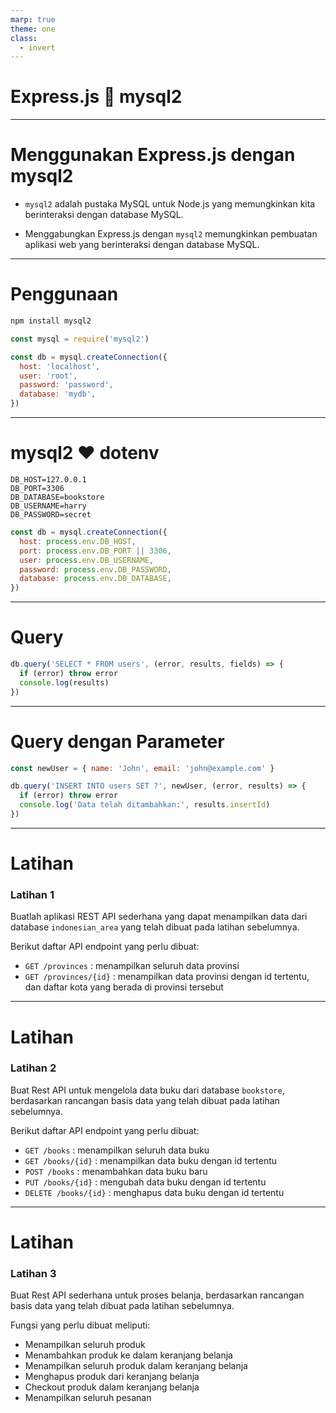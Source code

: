 ```yaml
---
marp: true
theme: one
class:
  - invert
---
```


# Express.js 🤝️ mysql2

---

# Menggunakan Express.js dengan mysql2

- `mysql2` adalah pustaka MySQL untuk Node.js yang memungkinkan kita berinteraksi dengan database MySQL.

- Menggabungkan Express.js dengan `mysql2` memungkinkan pembuatan aplikasi web yang berinteraksi dengan database MySQL.

---

# Penggunaan

```bash
npm install mysql2
```

```javascript
const mysql = require('mysql2')

const db = mysql.createConnection({
  host: 'localhost',
  user: 'root',
  password: 'password',
  database: 'mydb',
})
```

---

# mysql2 ❤️ dotenv

```env
DB_HOST=127.0.0.1
DB_PORT=3306
DB_DATABASE=bookstore
DB_USERNAME=harry
DB_PASSWORD=secret
```

```javascript
const db = mysql.createConnection({
  host: process.env.DB_HOST,
  port: process.env.DB_PORT || 3306,
  user: process.env.DB_USERNAME,
  password: process.env.DB_PASSWORD,
  database: process.env.DB_DATABASE,
})
```

---

# Query

```javascript
db.query('SELECT * FROM users', (error, results, fields) => {
  if (error) throw error
  console.log(results)
})
```

---

# Query dengan Parameter

```javascript
const newUser = { name: 'John', email: 'john@example.com' }

db.query('INSERT INTO users SET ?', newUser, (error, results) => {
  if (error) throw error
  console.log('Data telah ditambahkan:', results.insertId)
})
```

---

# Latihan

### Latihan 1

Buatlah aplikasi REST API sederhana yang dapat menampilkan data dari database `indonesian_area` yang telah dibuat pada latihan sebelumnya.

Berikut daftar API endpoint yang perlu dibuat:

- `GET /provinces` : menampilkan seluruh data provinsi
- `GET /provinces/{id}` : menampilkan data provinsi dengan id tertentu, dan daftar kota yang berada di provinsi tersebut

---

# Latihan

### Latihan 2

Buat Rest API untuk mengelola data buku dari database `bookstore`, berdasarkan rancangan basis data yang telah dibuat pada latihan sebelumnya.

Berikut daftar API endpoint yang perlu dibuat:

- `GET /books` : menampilkan seluruh data buku
- `GET /books/{id}` : menampilkan data buku dengan id tertentu
- `POST /books` : menambahkan data buku baru
- `PUT /books/{id}` : mengubah data buku dengan id tertentu
- `DELETE /books/{id}` : menghapus data buku dengan id tertentu

---

# Latihan

### Latihan 3

Buat Rest API sederhana untuk proses belanja, berdasarkan rancangan basis data yang telah dibuat pada latihan sebelumnya.

Fungsi yang perlu dibuat meliputi:

- Menampilkan seluruh produk
- Menambahkan produk ke dalam keranjang belanja
- Menampilkan seluruh produk dalam keranjang belanja
- Menghapus produk dari keranjang belanja
- Checkout produk dalam keranjang belanja
- Menampilkan seluruh pesanan
